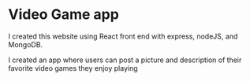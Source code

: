 # Video Game app

I created this website using React front end with express, nodeJS, and MongoDB.  

I created an app where users can post a picture and description of their favorite video games they enjoy playing
